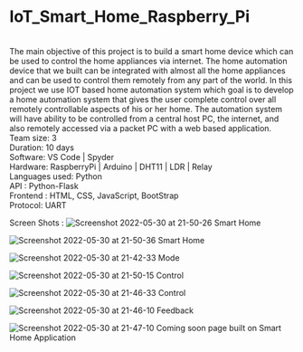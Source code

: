 # IoT_Smart_Home_Raspberry_Pi

<br>
The main objective of this project is to build a smart home device which 
can be used to control the home appliances via internet. The home 
automation device that we built can be integrated with almost all the 
home appliances and can be used to control them remotely from any 
part of the world.
In this project we use IOT based home automation system which goal 
is to develop a home automation system that gives the user complete 
control over all remotely controllable aspects of his or her home. The 
automation system will have ability to be controlled from a central host 
PC, the internet, and also remotely accessed via a packet PC with a web
based application.
<br>
Team size: 3<br>
Duration: 10 days<br>
Software: VS Code | Spyder<br>
Hardware: RaspberryPi | Arduino | DHT11 | LDR | Relay <br>
Languages used: Python<br>
API : Python-Flask<br>
Frontend : HTML, CSS, JavaScript, BootStrap<br>
Protocol: UART<br>

Screen Shots :
![Screenshot 2022-05-30 at 21-50-26 Smart Home](https://user-images.githubusercontent.com/91725049/171759031-51241b7d-0fba-4728-9241-0cae592ddbac.png)

![Screenshot 2022-05-30 at 21-50-36 Smart Home](https://user-images.githubusercontent.com/91725049/171759042-5becdc1a-8b0c-4b43-b87b-2c5e8d179e55.png)

![Screenshot 2022-05-30 at 21-42-33 Mode](https://user-images.githubusercontent.com/91725049/171759057-1031a47e-81ee-4209-8f89-d096684dacaa.png)

![Screenshot 2022-05-30 at 21-50-15 Control](https://user-images.githubusercontent.com/91725049/171759070-07889d32-c7ff-466c-9e00-dc28111bdc48.png)

![Screenshot 2022-05-30 at 21-46-33 Control](https://user-images.githubusercontent.com/91725049/171759073-311a8888-d9a0-4353-a4d7-f9a3430d14c6.png)

![Screenshot 2022-05-30 at 21-46-10 Feedback](https://user-images.githubusercontent.com/91725049/171759119-96125b54-f8fc-4ce3-9d1a-9c06824c1464.png)

![Screenshot 2022-05-30 at 21-47-10 Coming soon page built on Smart Home Application](https://user-images.githubusercontent.com/91725049/171759131-8eee3410-fc31-421b-97c3-21e792a237da.png)
